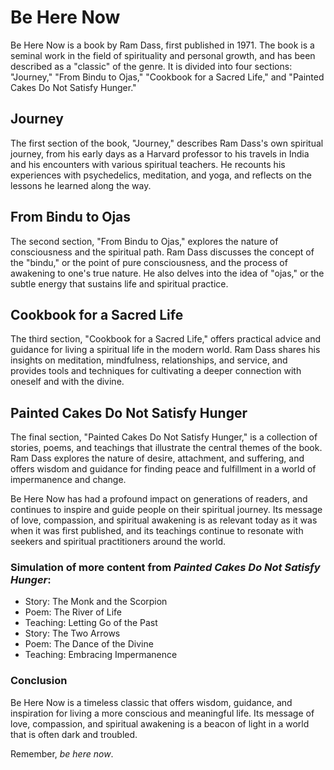 # Be Here Now

Be Here Now is a book by Ram Dass, first published in 1971. The book is a seminal work in the field of spirituality and personal growth, and has been described as a "classic" of the genre. It is divided into four sections: "Journey," "From Bindu to Ojas," "Cookbook for a Sacred Life," and "Painted Cakes Do Not Satisfy Hunger."

## Journey

The first section of the book, "Journey," describes Ram Dass's own spiritual journey, from his early days as a Harvard professor to his travels in India and his encounters with various spiritual teachers. He recounts his experiences with psychedelics, meditation, and yoga, and reflects on the lessons he learned along the way.

## From Bindu to Ojas

The second section, "From Bindu to Ojas," explores the nature of consciousness and the spiritual path. Ram Dass discusses the concept of the "bindu," or the point of pure consciousness, and the process of awakening to one's true nature. He also delves into the idea of "ojas," or the subtle energy that sustains life and spiritual practice.

## Cookbook for a Sacred Life

The third section, "Cookbook for a Sacred Life," offers practical advice and guidance for living a spiritual life in the modern world. Ram Dass shares his insights on meditation, mindfulness, relationships, and service, and provides tools and techniques for cultivating a deeper connection with oneself and with the divine.

## Painted Cakes Do Not Satisfy Hunger

The final section, "Painted Cakes Do Not Satisfy Hunger," is a collection of stories, poems, and teachings that illustrate the central themes of the book. Ram Dass explores the nature of desire, attachment, and suffering, and offers wisdom and guidance for finding peace and fulfillment in a world of impermanence and change.

Be Here Now has had a profound impact on generations of readers, and continues to inspire and guide people on their spiritual journey. Its message of love, compassion, and spiritual awakening is as relevant today as it was when it was first published, and its teachings continue to resonate with seekers and spiritual practitioners around the world.

### Simulation of more content from *Painted Cakes Do Not Satisfy Hunger*:

- Story: The Monk and the Scorpion
- Poem: The River of Life
- Teaching: Letting Go of the Past
- Story: The Two Arrows
- Poem: The Dance of the Divine
- Teaching: Embracing Impermanence

### Conclusion

Be Here Now is a timeless classic that offers wisdom, guidance, and inspiration for living a more conscious and meaningful life. Its message of love, compassion, and spiritual awakening is a beacon of light in a world that is often dark and troubled.

Remember, *be here now*.
